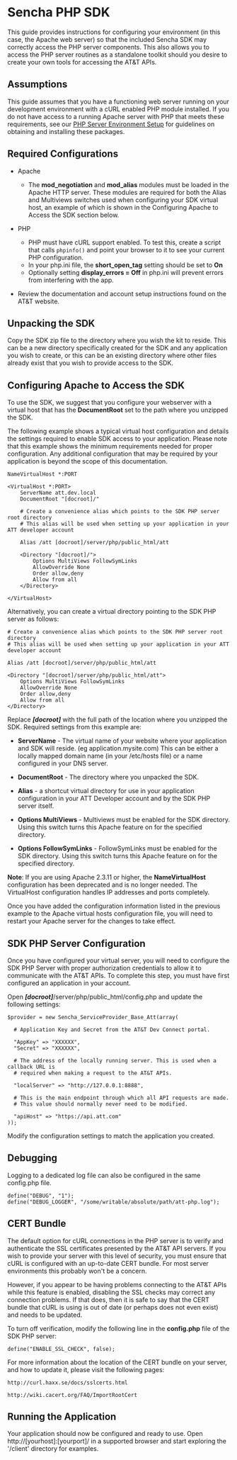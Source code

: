 Sencha PHP SDK
===

This guide provides instructions for configuring your environment (in this case, the Apache web server) so that the included Sencha SDK may correctly access the PHP server components. This also allows you to access the PHP server routines as a standalone toolkit should you desire to create your own tools for accessing the AT&T APIs.

Assumptions
---
This guide assumes that you have a functioning web server running on your development environment with a cURL enabled PHP module installed. If you do not have access to a running Apache server with PHP that meets these requirements, see our [PHP Server Environment Setup](#!/guide/server_php_env) for guidelines on obtaining and installing these packages.

Required Configurations
----

- Apache
	- The **mod_negotiation** and **mod_alias** modules must be loaded in the Apache HTTP server. These modules are required for both the Alias and Multiviews switches used when configuring your SDK virtual host, an example of which is shown in the Configuring Apache to Access the SDK section below.

- PHP
	- PHP must have cURL support enabled. To test this, create a script that calls `phpinfo()` and point your browser to it to see your current PHP configuration.
	- In your php.ini file, the **short_open_tag** setting should be set to **On**
	- Optionally setting **display_errors = Off** in php.ini will prevent errors from interfering with the app.

- Review the documentation and account setup instructions found on the AT&T website.


Unpacking the SDK
---

Copy the SDK zip file to the directory where you wish the kit to reside. This can be a new directory specifically created for the SDK and any application you wish to create, or this can be an existing directory where other files already exist that you wish to provide access to the SDK. 

Configuring Apache to Access the SDK 
---

To use the SDK, we suggest that you configure your webserver with a virtual host that has the **DocumentRoot** set to the path where you unzipped the SDK.

The following example shows a typical virtual host configuration and details the settings required to enable SDK access to your application. Please note that this example shows the minimum requirements needed for proper configuration. Any additional configuration that may be required by your application is beyond the scope of this documentation. 

	NameVirtualHost *:PORT

	<VirtualHost *:PORT>
		ServerName att.dev.local
		DocumentRoot "[docroot]/"

		# Create a convenience alias which points to the SDK PHP server root directory
		# This alias will be used when setting up your application in your ATT developer account

		Alias /att [docroot]/server/php/public_html/att

		<Directory "[docroot]/">
			Options MultiViews FollowSymLinks
			AllowOverride None
			Order allow,deny
			Allow from all
		</Directory>

	</VirtualHost>

Alternatively, you can create a virtual directory pointing to the SDK PHP server as follows:

	# Create a convenience alias which points to the SDK PHP server root directory
	# This alias will be used when setting up your application in your ATT developer account

	Alias /att [docroot]/server/php/public_html/att

	<Directory "[docroot]/server/php/public_html/att">
		Options MultiViews FollowSymLinks
		AllowOverride None
		Order allow,deny
		Allow from all
	</Directory>

Replace ___[docroot]___ with the full path of the location where you unzipped the SDK. Required settings from this example are:

* **ServerName** - 
The virtual name of your website where your application and SDK will reside. (eg application.mysite.com) This can be either a locally mapped domain name (in your /etc/hosts file) or a name configured in your DNS server.

- **DocumentRoot** - The directory where you unpacked the SDK.

- **Alias** - a shortcut virtual directory for use in your application configuration in your ATT Developer account and by the SDK PHP server itself.

- **Options MultiViews** - Multiviews must be enabled for the SDK directory. Using this switch turns this Apache feature on for the specified directory.

- **Options FollowSymLinks** - FollowSymLinks must be enabled for the SDK directory. Using this switch turns this Apache feature on for the specified directory.

**Note**: If you are using Apache 2.3.11 or higher, the **NameVirtualHost** configuration has been deprecated and is no longer needed. The VirtualHost configuration handles IP addresses and ports completely.

Once you have added the configuration information listed in the previous example to the Apache virtual hosts configuration file, you will need to restart your Apache server for the changes to take effect.


SDK PHP Server Configuration
---

Once you have configured your virtual server, you will need to configure the SDK PHP Server with proper authorization credentials to allow it to communicate with the AT&T APIs. To complete this step, you must have first configured an application in your account.

Open ___[docroot]___/server/php/public_html/config.php and update the following settings:

	$provider = new Sencha_ServiceProvider_Base_Att(array(

	  # Application Key and Secret from the AT&T Dev Connect portal.

	  "AppKey" => "XXXXXX",
	  "Secret" => "XXXXXX",

	  # The address of the locally running server. This is used when a callback URL is
	  # required when making a request to the AT&T APIs.

	  "localServer" => "http://127.0.0.1:8888",

	  # This is the main endpoint through which all API requests are made. 
	  # This value should normally never need to be modified.

	  "apiHost" => "https://api.att.com"
	));

Modify the configuration settings to match the application you created.

Debugging
---

Logging to a dedicated log file can also be configured in the same config.php file.

	define("DEBUG", "1");
	define("DEBUG_LOGGER", "/some/writable/absolute/path/att-php.log");

CERT Bundle
---

The default option for cURL connections in the PHP server is to verify and authenticate the SSL certificates presented by the AT&T API servers. If you wish to provide your server with this level of security, you must ensure that cURL is configured with an up-to-date CERT bundle. For most server environments this probably won't be a concern.

However, if you appear to be having problems connecting to the AT&T APIs while this feature is enabled, disabling the SSL checks may correct any connection problems. If that does, then it is safe to say that the CERT bundle that cURL is using is out of date (or perhaps does not even exist) and needs to be updated.

To turn off verification, modify the following line in the **config.php** file of the SDK PHP server:

	define("ENABLE_SSL_CHECK", false);	

For more information about the location of the CERT bundle on your server, and how to update it, please visit the following pages:

	http://curl.haxx.se/docs/sslcerts.html

	http://wiki.cacert.org/FAQ/ImportRootCert


Running the Application
---
Your application should now be configured and ready to use. Open http://[yourhost]:[yourport]/ in a supported browser and start exploring the '/client' directory for examples.